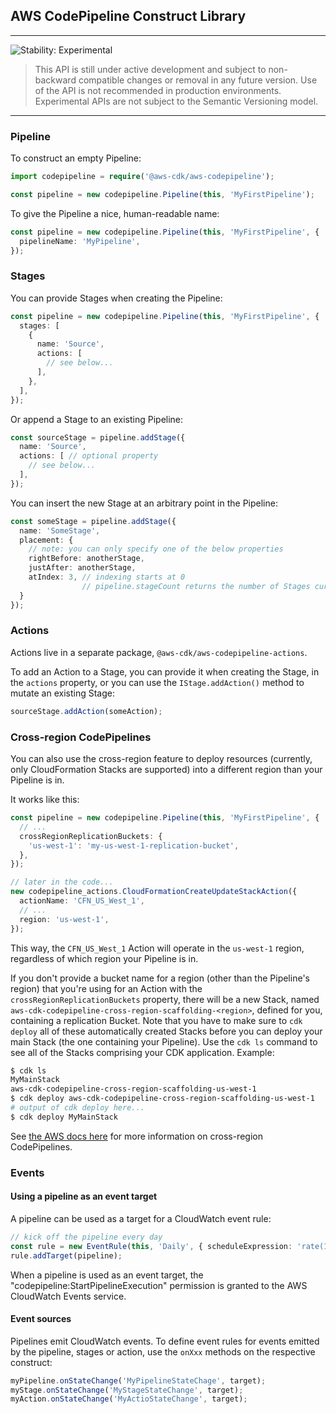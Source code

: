 ## AWS CodePipeline Construct Library
<!--BEGIN STABILITY BANNER-->

---

![Stability: Experimental](https://img.shields.io/badge/stability-Experimental-important.svg?style=for-the-badge)

> This API is still under active development and subject to non-backward
> compatible changes or removal in any future version. Use of the API is not recommended in production
> environments. Experimental APIs are not subject to the Semantic Versioning model.

---
<!--END STABILITY BANNER-->

### Pipeline

To construct an empty Pipeline:

```ts
import codepipeline = require('@aws-cdk/aws-codepipeline');

const pipeline = new codepipeline.Pipeline(this, 'MyFirstPipeline');
```

To give the Pipeline a nice, human-readable name:

```ts
const pipeline = new codepipeline.Pipeline(this, 'MyFirstPipeline', {
  pipelineName: 'MyPipeline',
});
```

### Stages

You can provide Stages when creating the Pipeline:

```typescript
const pipeline = new codepipeline.Pipeline(this, 'MyFirstPipeline', {
  stages: [
    {
      name: 'Source',
      actions: [
        // see below...
      ],
    },
  ],
});
```

Or append a Stage to an existing Pipeline:

```ts
const sourceStage = pipeline.addStage({
  name: 'Source',
  actions: [ // optional property
    // see below...
  ],
});
```

You can insert the new Stage at an arbitrary point in the Pipeline:

```ts
const someStage = pipeline.addStage({
  name: 'SomeStage',
  placement: {
    // note: you can only specify one of the below properties
    rightBefore: anotherStage,
    justAfter: anotherStage,
    atIndex: 3, // indexing starts at 0
                // pipeline.stageCount returns the number of Stages currently in the Pipeline
  }
});
```

### Actions

Actions live in a separate package, `@aws-cdk/aws-codepipeline-actions`.

To add an Action to a Stage, you can provide it when creating the Stage,
in the `actions` property,
or you can use the `IStage.addAction()` method to mutate an existing Stage:

```ts
sourceStage.addAction(someAction);
```

### Cross-region CodePipelines

You can also use the cross-region feature to deploy resources
(currently, only CloudFormation Stacks are supported)
into a different region than your Pipeline is in.

It works like this:

```ts
const pipeline = new codepipeline.Pipeline(this, 'MyFirstPipeline', {
  // ...
  crossRegionReplicationBuckets: {
    'us-west-1': 'my-us-west-1-replication-bucket',
  },
});

// later in the code...
new codepipeline_actions.CloudFormationCreateUpdateStackAction({
  actionName: 'CFN_US_West_1',
  // ...
  region: 'us-west-1',
});
```

This way, the `CFN_US_West_1` Action will operate in the `us-west-1` region,
regardless of which region your Pipeline is in.

If you don't provide a bucket name for a region (other than the Pipeline's region)
that you're using for an Action with the `crossRegionReplicationBuckets` property,
there will be a new Stack, named `aws-cdk-codepipeline-cross-region-scaffolding-<region>`,
defined for you, containing a replication Bucket.
Note that you have to make sure to `cdk deploy` all of these automatically created Stacks
before you can deploy your main Stack (the one containing your Pipeline).
Use the `cdk ls` command to see all of the Stacks comprising your CDK application.
Example:

```bash
$ cdk ls
MyMainStack
aws-cdk-codepipeline-cross-region-scaffolding-us-west-1
$ cdk deploy aws-cdk-codepipeline-cross-region-scaffolding-us-west-1
# output of cdk deploy here...
$ cdk deploy MyMainStack
```

See [the AWS docs here](https://docs.aws.amazon.com/codepipeline/latest/userguide/actions-create-cross-region.html)
for more information on cross-region CodePipelines.

### Events

#### Using a pipeline as an event target

A pipeline can be used as a target for a CloudWatch event rule:

```ts
// kick off the pipeline every day
const rule = new EventRule(this, 'Daily', { scheduleExpression: 'rate(1 day)' });
rule.addTarget(pipeline);
```

When a pipeline is used as an event target, the
"codepipeline:StartPipelineExecution" permission is granted to the AWS
CloudWatch Events service.

#### Event sources

Pipelines emit CloudWatch events. To define event rules for events emitted by
the pipeline, stages or action, use the `onXxx` methods on the respective
construct:

```ts
myPipeline.onStateChange('MyPipelineStateChage', target);
myStage.onStateChange('MyStageStateChange', target);
myAction.onStateChange('MyActioStateChange', target);
```

